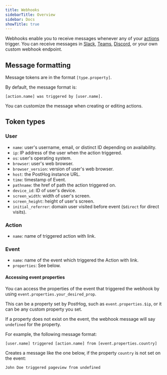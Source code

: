 ```yaml
---
title: Webhooks
sidebarTitle: Overview
sidebar: Docs
showTitle: true
---
```


Webhooks enable you to receive messages whenever any of your [actions](/docs/user-guides/actions) trigger. You can receive messages in [Slack](/docs/webhooks/slack), [Teams](/docs/webhooks/teams), [Discord](/docs/webhooks/discord), or your own custom webhook endpoint.

## Message formatting

Message tokens are in the format `[type.property]`.

By default, the message format is:
```
[action.name] was triggered by [user.name].
```

You can customize the message when creating or editing actions.

## Token types

### User

- `name`: user's username, email, or distinct ID depending on availability.
- `ip`: IP address of the user when the action triggered.
- `os`: user's operating system.
- `browser`: user's web browser.
- `browser_version`: version of user's web browser.
- `host`: the PostHog instance URL.
- `time`: timestamp of Event.
- `pathname`: the href of path the action triggered on.
- `device_id`: ID of user's device.
- `screen_width`: width of user's screen.
- `screen_height`: height of user's screen.
- `initial_referrer`: domain user visited before event (`$direct` for direct visits).

### Action

- `name`: name of triggered action with link.

### Event

- `name`: name of the event which triggered the Action with link.
- `properties`: See below.

#### Accessing event properties

You can access the properties of the event that triggered the webhook by using `event.properties.your_desired_prop`.

This can be a property set by PostHog, such as `event.properties.$ip`, or it can be any custom property you set. 

If a property does not exist on the event, the webhook message will say `undefined` for the property.

For example, the following message format:

```
[user.name] triggered [action.name] from [event.properties.country]
```

Creates a message like the one below, if the property `country` is not set on the event:

```
John Doe triggered pageview from undefined
```
